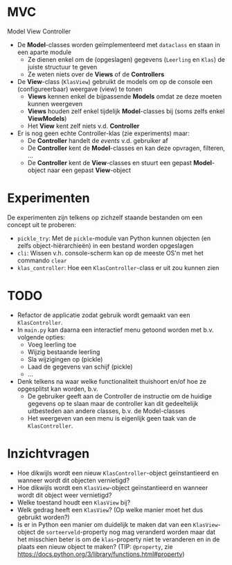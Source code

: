 # MVC

Model View Controller

- De **Model**-classes worden geïmplementeerd met `dataclass` en staan in een aparte module
    - Ze dienen enkel om de (opgeslagen) gegevens (`Leerling` en `Klas`) de juiste structuur te geven
    - Ze weten niets over de **Views** of de **Controllers**
- De **View**-class (`KlasView`) gebruikt de models om op de console een (configureerbaar) weergave (view) te tonen
    - **Views** kennen enkel de bijpassende **Models** omdat ze deze moeten kunnen weergeven
    - **Views** houden zelf enkel tijdelijk **Model**-classes bij (soms zelfs enkel **ViewModels**)
    - Het **View** kent zelf niets v.d. **Controller**
- Er is nog geen echte Controller-klas (zie experiments) maar:
    - De **Controller** handelt de *events* v.d. gebruiker af
    - De **Controller** kent de **Model**-classes en kan deze opvragen, filteren, ...
    - De **Controller** kent de **View**-classes en stuurt een gepast **Model**-object naar een gepast **View**-object

# Experimenten

De experimenten zijn telkens op zichzelf staande bestanden om een concept uit te proberen:

- `pickle_try`: Met de `pickle`-module van Python kunnen objecten (en zelfs object-hiërarchieën) in een bestand worden opgeslagen
- `cli`: Wissen v.h. console-scherm kan op de meeste OS'n met het commando `clear`
- `klas_controller`: Hoe een `KlasController`-class er uit zou kunnen zien

# TODO

- Refactor de applicatie zodat gebruik wordt gemaakt van een `KlasController`.
- In `main.py` kan daarna een interactief menu getoond worden met b.v. volgende opties:
    - Voeg leerling toe
    - Wijzig bestaande leerling
    - Sla wijzigingen op (pickle)
    - Laad de gegevens van schijf (pickle)
    - ...
- Denk telkens na waar welke functionaliteit thuishoort en/of hoe ze opgesplitst kan worden, b.v.
    - De gebruiker geeft aan de Controller de instructie om de huidige gegevens op te slaan 
      maar de controller kan dit gedeeltelijk uitbesteden aan andere classes, b.v. de Model-classes
    - Het weergeven van een menu is eigenlijk geen taak van de `KlasController`.
      
# Inzichtvragen

- Hoe dikwijls wordt een nieuw `KlasController`-object geïnstantieerd en wanneer wordt dit objecten vernietigd?
- Hoe dikwijls wordt een `KlasView`-object geïnstantieerd en wanneer wordt dit object weer vernietigd?
- Welke toestand houdt een `KlasView` bij?
- Welk gedrag heeft een `KlasView`? (Op welke manier moet het dus gebruikt worden?)
- Is er in Python een manier om duidelijk te maken dat van een `KlasView`-object de `sorteerveld`-property nog mag veranderd worden
  maar dat het misschien beter is om de `klas`-property niet te veranderen en in de plaats een nieuw object te maken? 
  (TIP: `@property`, zie https://docs.python.org/3/library/functions.html#property)



